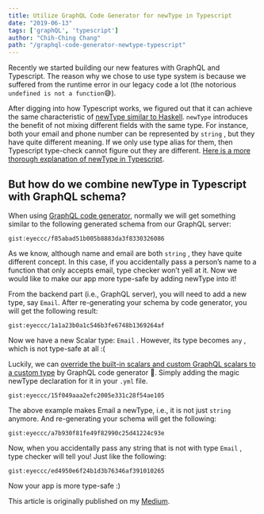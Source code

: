 ```yaml
---
title: Utilize GraphQL Code Generator for newType in Typescript
date: "2019-06-13"
tags: ['graphQL', 'typescript']
author: "Chih-Ching Chang"
path: "/graphql-code-generator-newtype-typescript"
---
```


Recently we started building our new features with GraphQL and Typescript. The reason why we chose to use type system is because we suffered from the runtime error in our legacy code a lot (the notorious `undefined is not a function`😅).

After digging into how Typescript works, we figured out that it can achieve the same characteristic of [newType similar to Haskell](https://wiki.haskell.org/Newtype). `newType` introduces the benefit of not mixing different fields with the same type. For instance, both your email and phone number can be represented by `string` , but they have quite different meaning. If we only use type alias for them, then Typescript type-check cannot figure out they are different. [Here is a more thorough explanation of newType in Typescript](https://www.everythingfrontend.com/posts/newtype-in-typescript.html).

<h2>But how do we combine newType in Typescript with GraphQL schema?</h2>

When using [GraphQL code generator](https://graphql-code-generator.com/), normally we will get something similar to the following generated schema from our GraphQL server:

`gist:eyeccc/f85abad51b005b8883da3f8330326086`

As we know, although name and email are both `string` , they have quite different concept. In this case, if you accidentally pass a person’s name to a function that only accepts email, type checker won’t yell at it. Now we would like to make our app more type-safe by adding newType into it!

From the backend part (i.e., GraphQL server), you will need to add a new type, say `Email`. After re-generating your schema by code generator, you will get the following result:

`gist:eyeccc/1a1a23b0a1c546b3fe6748b1369264af`

Now we have a new Scalar type: `Email` . However, its type becomes `any` , which is not type-safe at all :(

Luckily, we can [override the built-in scalars and custom GraphQL scalars to a custom type](https://graphql-code-generator.com/docs/plugins/typescript-resolvers#scalars-scalarsmap) by GraphQL code generator 🎉. Simply adding the magic newType declaration for it in your `.yml` file.

`gist:eyeccc/15f049aaa2efc2005e331c28f54ae105`

The above example makes Email a newType, i.e., it is not just `string` anymore. And re-generating your schema will get the following:

`gist:eyeccc/a7b930f81fe49f82990c25d41224c93e`

Now, when you accidentally pass any string that is not with type `Email` , type checker will tell you! Just like the following:

`gist:eyeccc/ed4950e6f24b1d3b76346af391010265`

Now your app is more type-safe :)

This article is originally published on my [Medium](https://medium.com/@eyeccc/utilize-graphql-code-generator-for-newtype-in-typescript-183b1c73a21d).